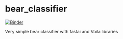 # bear_classifier
[![Binder](https://mybinder.org/badge_logo.svg)](https://mybinder.org/v2/gh/schigin/bear_classifier/HEAD?urlpath=%2Fvoila%2Frender%2Fbear_classifier.ipynb)

Very simple bear classifier with fastai and Voila libraries

